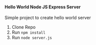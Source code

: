 #### Hello World Node JS Express Server

Simple project to create hello world server

1. Clone Repo
2. Run `npm install`
3. Run `node server.js`
